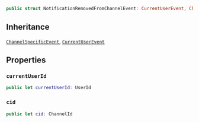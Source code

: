 
``` swift
public struct NotificationRemovedFromChannelEvent: CurrentUserEvent, ChannelSpecificEvent 
```

## Inheritance

[`ChannelSpecificEvent`](/ChannelSpecificEvent), [`CurrentUserEvent`](/CurrentUserEvent)

## Properties

### `currentUserId`

``` swift
public let currentUserId: UserId
```

### `cid`

``` swift
public let cid: ChannelId
```
